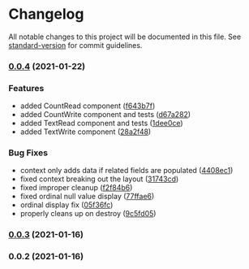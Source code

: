 # Changelog

All notable changes to this project will be documented in this file. See [standard-version](https://github.com/conventional-changelog/standard-version) for commit guidelines.

### [0.0.4](https://github.com/sidharthramesh/openUI/compare/v0.0.3...v0.0.4) (2021-01-22)


### Features

* added CountRead component ([f643b7f](https://github.com/sidharthramesh/openUI/commit/f643b7f2181ce57eb1c920705dd97059ceb0579a))
* added CountWrite component and tests ([d67a282](https://github.com/sidharthramesh/openUI/commit/d67a282eec365bebb5d524ecc82f332057e67f6e))
* added TextRead component and tests ([1dee0ce](https://github.com/sidharthramesh/openUI/commit/1dee0ce71b34f93679aec2afec400dccfe1588f6))
* added TextWrite component ([28a2f48](https://github.com/sidharthramesh/openUI/commit/28a2f4826f4f027f354d4484b0f7c1d6a1055e81))


### Bug Fixes

* context only adds data if related fields are populated ([4408ec1](https://github.com/sidharthramesh/openUI/commit/4408ec1faf43912f054220749b1f9122bee5b3f6))
* fixed context breaking out the layout ([31743cd](https://github.com/sidharthramesh/openUI/commit/31743cdd5ee0cf529ec85797aac86870b54ea8ff))
* fixed improper cleanup ([f2f84b6](https://github.com/sidharthramesh/openUI/commit/f2f84b62827aef01afdadd0d16e0f5e542f801c0))
* fixed ordinal null value display ([77ffae6](https://github.com/sidharthramesh/openUI/commit/77ffae6bffada2af6020dffaf936f9479be9e2d7))
* ordinal display fix ([05f36fc](https://github.com/sidharthramesh/openUI/commit/05f36fce53dd1ee591eaa67d6d5573ead005da76))
* properly cleans up on destroy ([9c5fd05](https://github.com/sidharthramesh/openUI/commit/9c5fd050da73caa50488516686da2c904d139331))

### [0.0.3](https://github.com/sidharthramesh/openUI/compare/v0.0.2...v0.0.3) (2021-01-16)

### 0.0.2 (2021-01-16)
